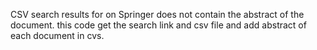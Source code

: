 CSV search results for on Springer does not contain the abstract of the document.
this code get the search link and csv file and add abstract of each document in cvs.
